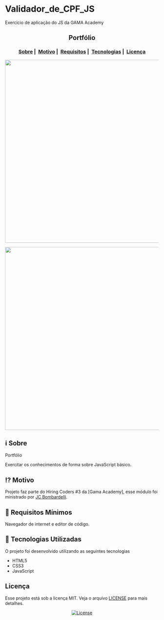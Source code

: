 # Validador_de_CPF_JS
Exercicio de aplicação do JS  da GAMA Academy
<h2 align="center">Portfólio</h2>

<h3 align="center">
  <a href="#information_source-sobre">Sobre</a>&nbsp;|&nbsp;
  <a href="#interrobang-motivo">Motivo</a>&nbsp;|&nbsp;
  <a href="#seedling-requisitos-mínimos">Requisitos</a>&nbsp;|&nbsp;
  <a href="#rocket-tecnologias-utilizadas">Tecnologias</a>&nbsp;|&nbsp;
  <a href="#licença">Licença</a>
</h3>

<p align="center">
  <img src="./img/validador-cpf.jpg" width="600">
</p>

<p align="center">
  <img src="./img/portfolio2.png" width="600">
</p>

## :information_source: Sobre

Portfólio

Exercitar os conhecimentos de forma sobre JavaScript básico. 

## :interrobang: Motivo

Projeto faz parte do Hiring Coders #3 da [Gama Academy], esse módulo foi ministrado por [JC Bombardelli](https://github.com/jcbombardelli).


## :seedling: Requisitos Mínimos

Navegador de internet e editor de código. 

## :rocket: Tecnologias Utilizadas 

O projeto foi desenvolvido utilizando as seguintes tecnologias

- HTML5
- CSS3
- JavaScript

## Licença 

Esse projeto está sob a licença MIT. Veja o arquivo [LICENSE](LICENSE) para mais detalhes.

<p align="center">
  <a href="LICENSE">
    <img alt="License" src="https://img.shields.io/badge/license-MIT-%23F8952D">
  </a>
</p>
